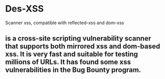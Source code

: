 # Des-XSS
 Scanner xss, compatible with reflected-xss and dom-xss

## is a cross-site scripting vulnerability scanner that supports both mirrored xss and dom-based xss. It is very fast and suitable for testing millions of URLs. It has found some xss vulnerabilities in the Bug Bounty program.
